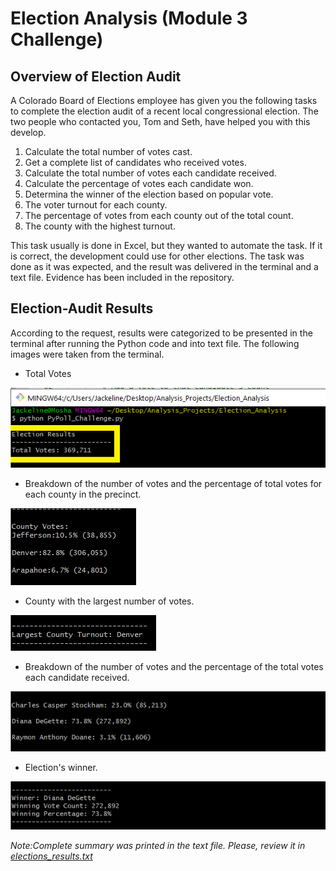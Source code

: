 # Election Analysis (Module 3 Challenge)

## Overview of Election Audit
A Colorado Board of Elections employee has given you the following tasks to complete the election audit of a recent local congressional election. The two people who contacted you, Tom and Seth, have helped you with this develop.

1. Calculate the total number of votes cast.
2. Get a complete list of candidates who received votes.
3. Calculate the total number of votes each candidate received.
4. Calculate the percentage of votes each candidate won.
5. Determina the winner of the election based on popular vote.
6. The voter turnout for each county.
7. The percentage of votes from each county out of the total count.
8. The county with the highest turnout.

This task usually is done in Excel, but they wanted to automate the task. If it is correct, the development could use for other elections.
The task was done as it was expected, and the result was delivered in the terminal and a text file. Evidence has been included in the repository.

## Election-Audit Results
According to the request, results were categorized to be presented in the terminal after running the Python code and into text file.
The following images were taken from the terminal.

  * Total Votes
  
  ![Total Votes](https://github.com/JackieCortes/ElectionAnalysis_Challenge/blob/main/Images/TotalVotes.png)

  * Breakdown of the number of votes and the percentage of total votes for each county in the precinct.

  ![County Breakdown](https://github.com/JackieCortes/ElectionAnalysis_Challenge/blob/main/Images/County_Votes.png)
  
  * County with the largest number of votes.
  
  ![Largest_County](https://github.com/JackieCortes/ElectionAnalysis_Challenge/blob/main/Images/Largest_County.png)
  
  * Breakdown of the number of votes and the percentage of the total votes each candidate received.
  
  ![Candidate_Breakdown](https://github.com/JackieCortes/ElectionAnalysis_Challenge/blob/main/Images/Candidates.png)
  
  * Election's winner.
  
  ![Winner](https://github.com/JackieCortes/ElectionAnalysis_Challenge/blob/main/Images/Winner.png)

_Note:Complete summary was printed in the text file. Please, review it in [elections_results.txt](https://github.com/JackieCortes/ElectionAnalysis_Challenge/tree/main/analysis)_
